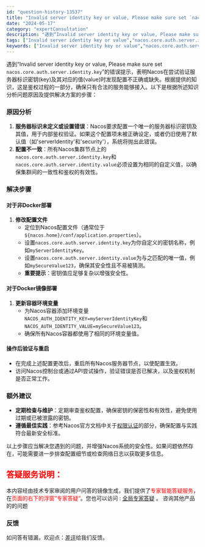 ```yaml
---
id: "question-history-13537"
title: "Invalid server identity key or value, Please make sure set `nacos.core.auth.server.identity.key nacos-opensource"
date: "2024-05-17"
category: "expertConsultation"
description: "遇到“Invalid server identity key or value, Please make sure set `nacos.core.auth.server.identity.key`”的错误提示，表明Nacos在尝试验证服务器标识密钥(key)及其对应的值(value)时发现配置不正"
tags: ["Invalid server identity key or value","nacos.core.auth.server.identity.key"]
keywords: ["Invalid server identity key or value","nacos.core.auth.server.identity.key"]
---
```


遇到“Invalid server identity key or value, Please make sure set `nacos.core.auth.server.identity.key`”的错误提示，表明Nacos在尝试验证服务器标识密钥(key)及其对应的值(value)时发现配置不正确或缺失。根据提供的知识，这是鉴权过程的一部分，确保只有合法的服务能够接入。以下是根据所述知识分析问题原因及提供解决方案的步骤：

### 原因分析
1. **服务器标识未定义或设置错误**：Nacos要求配置一个唯一的服务器标识密钥及其值，用于内部鉴权验证。如果这个配置项未被正确设定，或者仍旧使用了默认值（如'serverIdentity'和'security'），系统将抛出此错误。
2. **配置不一致**：所有Nacos集群节点上的`nacos.core.auth.server.identity.key`和`nacos.core.auth.server.identity.value`必须设置为相同的自定义值，以确保集群间的一致性和鉴权的有效性。

### 解决步骤
#### 对于非Docker部署
1. **修改配置文件**
   - 定位到Nacos配置文件（通常位于`${nacos.home}/conf/application.properties`）。
   - 设置`nacos.core.auth.server.identity.key`为你自定义的密钥名称，例如`myServerIdentityKey`。
   - 设置`nacos.core.auth.server.identity.value`为与之匹配的唯一值，例如`mySecureValue123`，确保其安全性且不易被猜测。
   - **重要提示**：密钥值应足够复杂以增强安全性。

#### 对于Docker镜像部署
1. **更新容器环境变量**
   - 为Nacos容器添加环境变量`NACOS_AUTH_IDENTITY_KEY=myServerIdentityKey`和`NACOS_AUTH_IDENTITY_VALUE=mySecureValue123`。
   - 确保所有Nacos容器都使用了相同的环境变量值。

#### 操作后验证与重启
- 在完成上述配置更改后，重启所有Nacos服务器节点，以使配置生效。
- 访问Nacos控制台或通过API尝试操作，验证错误是否已解决，以及鉴权机制是否正常工作。

### 额外建议
- **定期检查与维护**：定期审查鉴权配置，确保密钥的保密性和有效性，避免使用过期或已被泄露的密钥。
- **遵循最佳实践**：参考Nacos官方文档中关于[权限认证](https://nacos.io/docs/latest/guide/user/auth/)的部分，确保配置与实践符合最新安全标准。

以上步骤应当解决您遇到的问题，并增强Nacos系统的安全性。如果问题依然存在，可能需要进一步排查配置细节或检查网络日志以获取更多信息。
## <font color="#FF0000">答疑服务说明：</font> 

本内容经由技术专家审阅的用户问答的镜像生成，我们提供了<font color="#FF0000">专家智能答疑服务</font>，在<font color="#FF0000">页面的右下的浮窗”专家答疑“</font>。您也可以访问 : [全局专家答疑](https://opensource.alibaba.com/chatBot) 。 咨询其他产品的的问题

### 反馈
如问答有错漏，欢迎点：[差评](https://ai.nacos.io/user/feedbackByEnhancerGradePOJOID?enhancerGradePOJOId=13918)给我们反馈。
